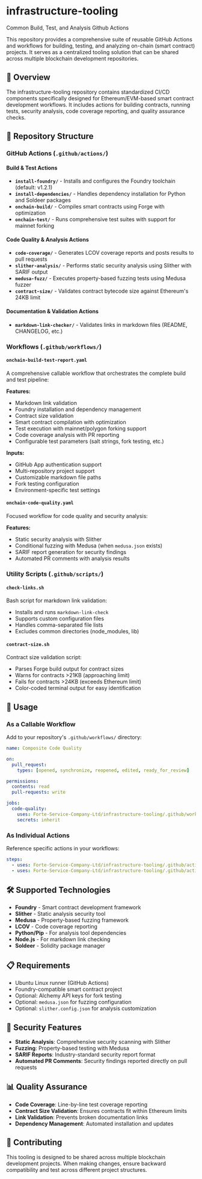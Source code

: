 # infrastructure-tooling

Common Build, Test, and Analysis Github Actions

This repository provides a comprehensive suite of reusable GitHub Actions and workflows for building, testing, and analyzing on-chain (smart contract) projects. It serves as a centralized tooling solution that can be shared across multiple blockchain development repositories.

## 🚀 Overview

The infrastructure-tooling repository contains standardized CI/CD components specifically designed for Ethereum/EVM-based smart contract development workflows. It includes actions for building contracts, running tests, security analysis, code coverage reporting, and quality assurance checks.

## 📁 Repository Structure

### GitHub Actions (`.github/actions/`)

#### Build & Test Actions
- **`install-foundry/`** - Installs and configures the Foundry toolchain (default: v1.2.1)
- **`install-dependencies/`** - Handles dependency installation for Python and Soldeer packages
- **`onchain-build/`** - Compiles smart contracts using Forge with optimization
- **`onchain-test/`** - Runs comprehensive test suites with support for mainnet forking

#### Code Quality & Analysis Actions

- **`code-coverage/`** - Generates LCOV coverage reports and posts results to pull requests
- **`slither-analysis/`** - Performs static security analysis using Slither with SARIF output
- **`medusa-fuzz/`** - Executes property-based fuzzing tests using Medusa fuzzer
- **`contract-size/`** - Validates contract bytecode size against Ethereum's 24KB limit

#### Documentation & Validation Actions

- **`markdown-link-checker/`** - Validates links in markdown files (README, CHANGELOG, etc.)

### Workflows (`.github/workflows/`)

#### `onchain-build-test-report.yaml`

A comprehensive callable workflow that orchestrates the complete build and test pipeline:

**Features:**

- Markdown link validation
- Foundry installation and dependency management
- Contract size validation
- Smart contract compilation with optimization
- Test execution with mainnet/polygon forking support
- Code coverage analysis with PR reporting
- Configurable test parameters (salt strings, fork testing, etc.)

**Inputs:**

- GitHub App authentication support
- Multi-repository project support
- Customizable markdown file paths
- Fork testing configuration
- Environment-specific test settings

#### `onchain-code-quality.yaml`

Focused workflow for code quality and security analysis:

**Features:**

- Static security analysis with Slither
- Conditional fuzzing with Medusa (when `medusa.json` exists)
- SARIF report generation for security findings
- Automated PR comments with analysis results

### Utility Scripts (`.github/scripts/`)

#### `check-links.sh`

Bash script for markdown link validation:

- Installs and runs `markdown-link-check`
- Supports custom configuration files
- Handles comma-separated file lists
- Excludes common directories (node_modules, lib)

#### `contract-size.sh`

Contract size validation script:

- Parses Forge build output for contract sizes
- Warns for contracts >21KB (approaching limit)
- Fails for contracts >24KB (exceeds Ethereum limit)
- Color-coded terminal output for easy identification

## 🔧 Usage

### As a Callable Workflow

Add to your repository's `.github/workflows/` directory:

```yaml
name: Composite Code Quality

on:
  pull_request:
    types: [opened, synchronize, reopened, edited, ready_for_review]

permissions:
  contents: read
  pull-requests: write

jobs:
  code-quality:
    uses: Forte-Service-Company-Ltd/infrastructure-tooling/.github/workflows/onchain-code-quality.yaml@v0.0.2
    secrets: inherit
```

### As Individual Actions

Reference specific actions in your workflows:

```yaml
steps:
  - uses: Forte-Service-Company-Ltd/infrastructure-tooling/.github/actions/install-foundry@main
  - uses: Forte-Service-Company-Ltd/infrastructure-tooling/.github/actions/onchain-build@main
```

## 🛠 Supported Technologies

- **Foundry** - Smart contract development framework
- **Slither** - Static analysis security tool
- **Medusa** - Property-based fuzzing framework
- **LCOV** - Code coverage reporting
- **Python/Pip** - For analysis tool dependencies
- **Node.js** - For markdown link checking
- **Soldeer** - Solidity package manager

## 📋 Requirements

- Ubuntu Linux runner (GitHub Actions)
- Foundry-compatible smart contract project
- Optional: Alchemy API keys for fork testing
- Optional: `medusa.json` for fuzzing configuration
- Optional: `slither.config.json` for analysis customization

## 🔐 Security Features

- **Static Analysis**: Comprehensive security scanning with Slither
- **Fuzzing**: Property-based testing with Medusa
- **SARIF Reports**: Industry-standard security report format
- **Automated PR Comments**: Security findings reported directly on pull requests

## 📊 Quality Assurance

- **Code Coverage**: Line-by-line test coverage reporting
- **Contract Size Validation**: Ensures contracts fit within Ethereum limits
- **Link Validation**: Prevents broken documentation links
- **Dependency Management**: Automated installation and updates

## 🤝 Contributing

This tooling is designed to be shared across multiple blockchain development projects. When making changes, ensure backward compatibility and test across different project structures.
